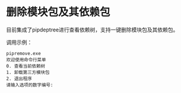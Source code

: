 # 删除模块包及其依赖包

目前集成了pipdeptree进行查看依赖树，支持一键删除模块包及其依赖包。

调用示例：

```
pipremove.exe
欢迎使用命令行菜单
0. 查看当前依赖树
1. 卸载第三方模块包
2. 退出程序
请输入选项的数字编号:
```
